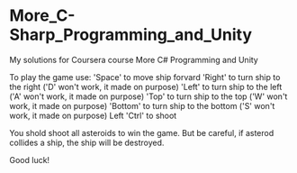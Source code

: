 # More_C-Sharp_Programming_and_Unity
My solutions for Coursera course More C# Programming and Unity

To play the game use:
'Space' to move ship forvard
'Right' to turn ship to the right ('D' won't work, it made on purpose)
'Left' to turn ship to the left ('A' won't work, it made on purpose)
'Top' to turn ship to the top ('W' won't work, it made on purpose)
'Bottom' to turn ship to the bottom ('S' won't work, it made on purpose)
Left 'Ctrl' to shoot

You shold shoot all asteroids to win the game. 
But be careful, if asterod collides a ship, the ship will be destroyed.

Good luck!
